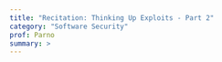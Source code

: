 ```yaml
---
title: "Recitation: Thinking Up Exploits - Part 2"
category: "Software Security"
prof: Parno
summary: >
---
```

